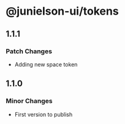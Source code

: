 # @junielson-ui/tokens

## 1.1.1

### Patch Changes

- Adding new space token

## 1.1.0

### Minor Changes

- First version to publish

